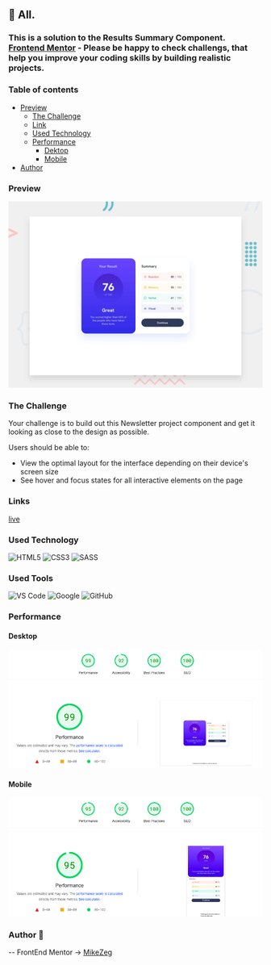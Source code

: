 ## 👋 All.
### This is a solution to the Results Summary Component. [Frontend Mentor](https://www.frontendmentor.io) - Please be happy to check challengs, that help you improve your coding skills by building realistic projects. 

### Table of contents

- [Preview](#overview)
    - [The Challenge](#The-challenge)
    - [Link](#Links)
    - [Used Technology](#Used-Technology)
    - [Performance](##Performance)
        - [Dektop](###Desktop)
        - [Mobile](###Mobile)
- [Author](#Author)

### Preview

![Preview](./design/desktop-preview.jpg)

### The Challenge

Your challenge is to build out this Newsletter project component and get it looking as close to the design as possible.

Users should be able to:

- View the optimal layout for the interface depending on their device's screen size
- See hover and focus states for all interactive elements on the page

### Links

[live](https://mikezeg.github.io/FrontEndMentor.io/results-summary-component-main/)

### Used Technology

![HTML5](https://img.shields.io/badge/html5-%23E34F26.svg?style=for-the-badge&logo=html5&logoColor=white) ![CSS3](https://img.shields.io/badge/css3-%231572B6.svg?style=for-the-badge&logo=css3&logoColor=white)
![SASS](https://img.shields.io/badge/SASS-hotpink.svg?style=for-the-badge&logo=SASS&logoColor=white)

### Used Tools
![VS Code](https://img.shields.io/badge/VS%20Code-0078d7.svg?style=for-the-badge&logo=visual-studio-code&logoColor=white) ![Google](https://img.shields.io/badge/google-DA4437?style=for-the-badge&logo=google&logoColor=white) ![GitHub](https://img.shields.io/badge/github-%23121011.svg?style=for-the-badge&logo=github&logoColor=white)

### Performance

  #### Desktop
![deskopt-performance](./design/Screenshot%202024-01-09%20at%2019.19.22.png)

  #### Mobile
![mobile-performance](./design/Screenshot%202024-01-09%20at%2019.19.12.png)

### Author 🚀
 -- FrontEnd Mentor -> [MikeZeg](https://www.frontendmentor.io/profile/MikeZeg)